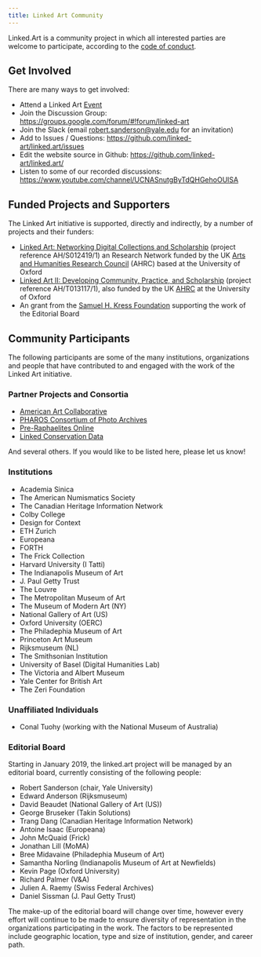 ```yaml
---
title: Linked Art Community
---
```


Linked.Art is a community project in which all interested parties are welcome to participate, according to the [code of conduct](conduct/). 

## Get Involved

There are many ways to get involved:

* Attend a Linked Art [Event](/community/events/)
* Join the Discussion Group: <https://groups.google.com/forum/#!forum/linked-art>
* Join the Slack (email [robert.sanderson@yale.edu](mailto:robert.sanderson@yale.edu) for an invitation)
* Add to Issues / Questions: <https://github.com/linked-art/linked.art/issues>
* Edit the website source in Github: <https://github.com/linked-art/linked.art/>
* Listen to some of our recorded discussions: <https://www.youtube.com/channel/UCNASnutgByTdQHGehoOUlSA>

## Funded Projects and Supporters

The Linked Art initiative is supported, directly and indirectly, by a number of projects and their funders:

* [Linked Art: Networking Digital Collections and Scholarship](/community/projects/researchnetwork/) (project reference AH/S012419/1) an Research Network funded by the UK [Arts and Humanities Research Council](https://ahrc.ukri.org/) (AHRC) based at the University of Oxford
* [Linked Art II: Developing Community, Practice, and Scholarship](/community/projects/linkedartii/) (project reference AH/T013117/1), also funded by the UK [AHRC](https://ahrc.ukri.org/) at the University of Oxford
* An grant from the [Samuel H. Kress Foundation](http://www.kressfoundation.org) supporting the work of the Editorial Board

## Community Participants

The following participants are some of the many institutions, organizations and people that have contributed to and engaged with the work of the Linked Art initiative.  

### Partner Projects and Consortia

* [American Art Collaborative](http://americanartcollaborative.org/)
* [PHAROS Consortium of Photo Archives](http://pharosartresearch.org/)
* [Pre-Raphaelites Online](https://preraphaelitesonline.org/)
* [Linked Conservation Data](https://www.ligatus.org.uk/project/linked-conservation-data)

And several others. If you would like to be listed here, please let us know!

### Institutions

* Academia Sinica
* The American Numismatics Society
* The Canadian Heritage Information Network
* Colby College
* Design for Context
* ETH Zurich
* Europeana
* FORTH
* The Frick Collection
* Harvard University (I Tatti)
* The Indianapolis Museum of Art
* J. Paul Getty Trust
* The Louvre
* The Metropolitan Museum of Art
* The Museum of Modern Art (NY)
* National Gallery of Art (US)
* Oxford University (OERC)
* The Philadephia Museum of Art
* Princeton Art Museum
* Rijksmuseum (NL)
* The Smithsonian Institution
* University of Basel (Digital Humanities Lab)
* The Victoria and Albert Museum
* Yale Center for British Art
* The Zeri Foundation

### Unaffiliated Individuals

* Conal Tuohy (working with the National Museum of Australia)

### Editorial Board

Starting in January 2019, the linked.art project will be managed by an editorial board, currently consisting of the following people:

* Robert Sanderson (chair, Yale University)
* Edward Anderson (Rijksmuseum)
* David Beaudet (National Gallery of Art (US))
* George Bruseker (Takin Solutions)
* Trang Dang (Canadian Heritage Information Network)
* Antoine Isaac (Europeana)
* John McQuaid (Frick)
* Jonathan Lill (MoMA)
* Bree Midavaine (Philadephia Museum of Art)
* Samantha Norling (Indianapolis Museum of Art at Newfields)
* Kevin Page (Oxford University)
* Richard Palmer (V&A)
* Julien A. Raemy (Swiss Federal Archives)
* Daniel Sissman (J. Paul Getty Trust)

The make-up of the editorial board will change over time, however every effort will continue to be made to ensure diversity of representation in the organizations participating in the work. The factors to be represented include geographic location, type and size of institution, gender, and career path.

